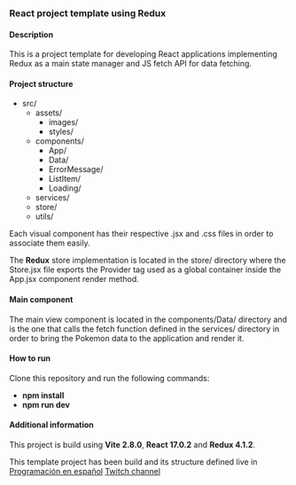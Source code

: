 ### React project template using Redux

#### Description

This is a project template for developing React applications implementing Redux as a main state manager and JS fetch API for data fetching.

#### Project structure

- src/
  - assets/
    - images/
    - styles/
  - components/
    - App/
    - Data/
    - ErrorMessage/
    - ListItem/
    - Loading/
  - services/
  - store/
  - utils/

Each visual component has their respective .jsx and .css files in order to associate them easily.

The **Redux** store implementation is located in the store/ directory where the Store.jsx file exports the Provider tag used as a global container inside the App.jsx component render method.

#### Main component

The main view component is located in the components/Data/ directory and is the one that calls the fetch function defined in the services/ directory in order to bring the Pokemon data to the application and render it.

#### How to run

Clone this repository and run the following commands:

- **npm install**
- **npm run dev**

#### Additional information

This project is build using **Vite 2.8.0**, **React 17.0.2** and **Redux 4.1.2**.

This template project has been build and its structure defined live in [Programación en español](https://my.bio/prog-es) [Twitch channel](https://www.twitch.tv/programacion_en_esp)
